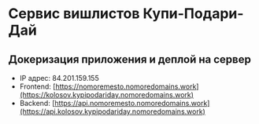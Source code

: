 # Сервис вишлистов Купи-Подари-Дай 

## Докеризация приложения и деплой на сервер

 * IP адрес: 84.201.159.155 
 * Frontend: [https://nomoremesto.nomoredomains.work](https://kolosov.kypipodariday.nomoredomains.work)
 * Backend: [https://api.nomoremesto.nomoredomains.work](https://api.kolosov.kypipodariday.nomoredomains.work)